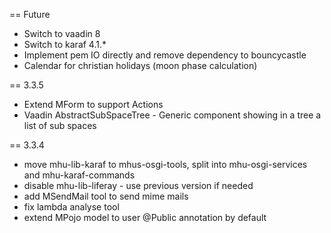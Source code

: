 
== Future

* Switch to vaadin 8
* Switch to karaf 4.1.*
* Implement pem IO directly and remove dependency to bouncycastle
* Calendar for christian holidays (moon phase calculation)

== 3.3.5

* Extend MForm to support Actions
* Vaadin AbstractSubSpaceTree - Generic component showing in a tree a list of sub spaces

== 3.3.4

* move mhu-lib-karaf to mhus-osgi-tools, split into mhu-osgi-services and mhu-karaf-commands
* disable mhu-lib-liferay - use previous version if needed
* add MSendMail tool to send mime mails
* fix lambda analyse tool
* extend MPojo model to user @Public annotation by default
